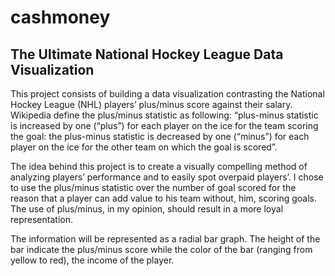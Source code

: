 # cashmoney
## The Ultimate National Hockey League Data Visualization

This project consists of building a data visualization contrasting the National Hockey League (NHL) players’ plus/minus score against their salary. Wikipedia define the plus/minus statistic as following: “plus-minus statistic is increased by one (“plus”) for each player on the ice for the team scoring the goal: the plus-minus statistic is decreased by one (“minus”) for each player on the ice for the other team on which the goal is scored”.

The idea behind this project is to create a visually compelling method of analyzing players’ performance and to easily spot overpaid players’. I chose to use the plus/minus statistic over the number of goal scored for the reason that a player can add value to his team without, him, scoring goals. The use of plus/minus, in my opinion, should result in a more loyal representation.

The information will be represented as a radial bar graph. The height of the bar indicate the plus/minus score while the color of the bar (ranging from yellow to red), the income of the player.
